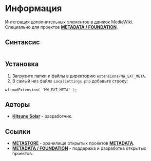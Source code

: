 # Информация

Интеграция дополнительных элементов в движок MediaWiki. Специально для проектов [**METADATA / FOUNDATION**](https://metadata.foundation/).

## Синтаксис

```

```

## Установка

1. Загрузите папки и файлы в директорию `extensions/MW_EXT_META`.
2. В самый низ файла `LocalSettings.php` добавьте строку:

```
wfLoadExtension( 'MW_EXT_META' );
```

## Авторы

- [**Kitsune Solar**](https://kitsune.solar/) - разработчик.

## Ссылки

- [**METASTORE**](https://metastore.pro/) - хранилище открытых проектов [**METADATA**](https://metadata.foundation/).
- [**METADATA / FOUNDATION**](https://metadata.foundation/) - поддержка и разработка открытых проектов.

